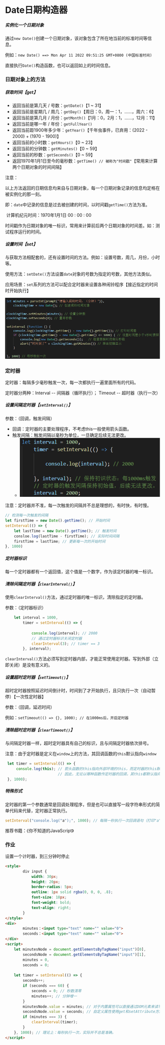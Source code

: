 # Date日期构造器

##### 实例化一个日期对象

通过`new Date()`创建一个日期对象，该对象包含了所在地当前的标准时间等信息。

例如：`new Date() ==> Mon Apr 11 2022 09:51:25 GMT+0800 (中国标准时间)`

直接执行`Date()`构造函数，也可以返回如上的时间信息。

### 日期对象上的方法

##### 获取时间【get】

- 返回当前是第几天 / 号数：`getDate()`【1 ~ 31】
- 返回当前是星期几 / 周几：`getDay()`【周日：0，周一：1，……，周六：6】
- 返回当前是第几月 / 月份：`getMonth()`【1月：0，2月：1，……，12月：11】
- 返回当前是哪一年 / 年份：`getFullYear()`
- 返回当前距1900年多少年：`getYear()`【千年虫事件，已弃用：(2022 - 2000) + (1970 - 1900)】
- 返回当前的小时数：`getHours()`【0 ~ 23】
- 返回当前的分钟数：`getMinutes()`【0 ~ 59】
- 返回当前的秒数：`getSeconds()`【0 ~ 59】
- 返回1970年1月1日至今的毫秒数：`getTime() // 被称为"时间戳"`【常用来计算两个日期对象的时间间隔】

注意：

​		以上方法返回的日期信息均来自与日期对象，每一个日期对象记录的信息均定格在被实例化的那一刻。

​		即：`date`中记录的信息是过去被创建的时间，以时间戳`getTime()`方法为准。

​		计算机纪元时间：1970年1月1日 00 : 00 : 00 

时间戳作为日期对象的唯一标识，常用来计算前后两个日期对象的时间差。如：测试程序运行的时间。

##### 设置时间【set】

与获取方法相配套的，还有设置时间的方法。例如：设置号数，周几，月份，小时等。

使用方法：`setDate()`方法设置`date`对象的号数为指定的号数，其他方法类似。

应用场景：`set`系列的方法可以配合定时器来设置各种闹铃程序【接近指定的时间时开始执行】

<img src="第十七节.assets/image-20220411131819046.png" alt="image-20220411131819046" style="zoom:80%;" />  



### 定时器

定时器：每隔多少毫秒触发一次，每一次都执行一遍里面所有的代码。

定时器分两种：Interval -- 间隔器（循环执行）； Timeout -- 超时器（执行一次）

##### 设置间隔定时器【`setInterval()`】

参数：（回调，触发间隔）

- 回调：定时器的主要处理程序，不考虑this一般使用箭头函数。
- 触发间隔：触发间隔以毫秒为单位，一旦确定后续无法更改。
  - ![image-20220411143802701](第十七节.assets/image-20220411143802701.png) 

注意：定时器并不准，每一次触发的间隔并不总是理想的，有时快，有时慢。

```js
// 检测每一次触发的间隔
let firstTime = new Date().getTime(); // 开始时间
setInterval(() => {
    let lastTime = new Date().getTime(); // 触发时间
    consloe.log(lastTime - firstTime); // 实际时间间隔
    firstTime = lastTime; // 更新每一次的开始时间
}, 1000)
```

##### 定时器标识

每一个定时器都有一个返回值，这个值是一个数字，作为该定时器的唯一标识。

##### 清除间隔定时器【`clearInterval()`】

使用`clearInterval()`方法，通过定时器的唯一标识，清除指定的定时器。

参数：（定时器标识）

```js
    let interval = 1000,
        timer = setInterval(() => {

            console.log(interval); // 2000
            // 通过定时器标识关闭定时器
            clearInterval(3); // timer == 3
        }, interval);
```

`clearInterval()`方法必须写到定时器内部，才能正常使用定时器。写到外部（立即关闭）是没有意义的。

##### 设置超时定时器【`setTimeout()`】

超时定时器按照延迟时间倒计时，时间到了才开始执行，且只执行一次（自动暂停）【一次性定时器】

参数：（回调，延迟时间）

例如：`setTimeout(() => {}, 1000); // 在1000ms后，开启定时器`

##### 清除超时定时器【`clearTimeout()`】

与间隔定时器一样，超时定时器具有自己的标识，且与间隔定时器依次排号。

注意：由于定时器是定义在`window`上的方法，其回调函数的`this`默认指向`window`

```js
 let timer = setInterval(() => {
     console.log(this); // 箭头函数的this指向外部环境的this，而定时器的this默认指向window
     					// 因此，无论以哪种函数作定时器的回调，其this都默认指向window
 }, 1000);
```

##### 特殊形式

定时器的第一个参数通常是回调处理程序，但是也可以直接写一段字符串形式的简单代码来代替，定时器正常执行。

```js
setInterval("console.log("a");", 1000); // 每隔一秒执行一次回调语句（打印"a"）
```

推荐书籍：《你不知道的JavaScript》

### 作业

设置一个计时器，到三分钟时停止

```html
<style>
        div input {
            width: 30px;
            height: 20px;
            border-radius: 5px;
            outline: 1px solid rgba(0, 0, 0, .8);
            font-size: 18px;
            font-weight: bold;
            text-align: right;
        }
</style>
<div>
        minutes：<input type="text" name="" value="0">
        seconds：<input type="text" name="" value="0">
</div>
<script>
    let minutesNode = document.getElementsByTagName("input")[0],
        secondsNode = document.getElementsByTagName("input")[1],
        minutes = 0,
        seconds = 0;

    let timer = setInterval(() => {
        seconds++;
        if (seconds === 60) {
            seconds = 0; // 秒数清零
            minutes++; // 分钟增一
        }
        minutesNode.value = minutes; // 对于内置属性可以直接通过DOM元素来读写
        secondsNode.value = seconds; // 自定义属性使用get和setAttribute方法
        if (minutes === 3) {
            clearInterval(timer);
        }
    }, 1000); // 理论上：每秒执行一次，实际并不总是准确。
</script>
```

